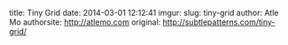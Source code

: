 title: Tiny Grid
date: 2014-03-01 12:12:41
imgur: 
slug: tiny-grid
author: Atle Mo
authorsite: http://atlemo.com
original: http://subtlepatterns.com/tiny-grid/
